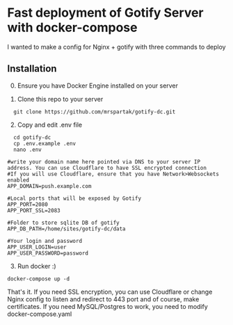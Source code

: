 # Fast deployment of Gotify Server with docker-compose 

I wanted to make a config for Nginx + gotify with three commands to deploy

## Installation

0. Ensure you have Docker Engine installed on your server

1. Clone this repo to your server
```
  git clone https://github.com/mrspartak/gotify-dc.git
```

2. Copy and edit .env file
```
  cd gotify-dc
  cp .env.example .env
  nano .env
```

```
#write your domain name here pointed via DNS to your server IP address. You can use Cloudflare to have SSL encrypted connection
#If you will use Cloudflare, ensure that you have Network>Websockets enabled
APP_DOMAIN=push.example.com

#Local ports that will be exposed by Gotify
APP_PORT=2080
APP_PORT_SSL=2083

#Folder to store sqlite DB of gotify
APP_DB_PATH=/home/sites/gotify-dc/data

#Your login and password
APP_USER_LOGIN=user
APP_USER_PASSWORD=password
```

3. Run docker :)
```
docker-compose up -d
```

That's it. If you need SSL encryption, you can use Cloudflare or change Nginx config to listen and redirect to 443 port and of course, make certificates. If you need MySQL/Postgres to work, you need to modify docker-compose.yaml
